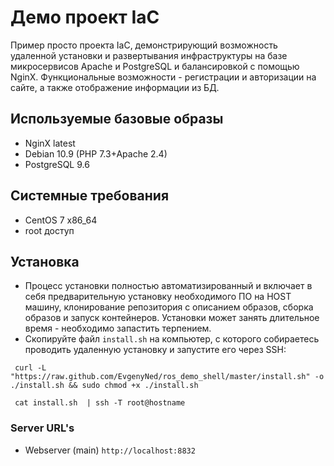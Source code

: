 # Демо проект IaC
Пример просто проекта IaC, демонстрирующий возможность удаленной установки и развертывания инфраструктуры на базе микросервисов Apache и PostgreSQL и балансировкой с помощью NginX. Функциональные возможности - регистрации и авторизации на сайте, а также отображение информации из БД.

## Используемые базовые образы
- NginX latest
- Debian 10.9 (PHP 7.3+Apache 2.4)
- PostgreSQL 9.6

## Системные требования
- CentOS 7 x86_64
- root доступ
## Установка
- Процесс установки полностью автоматизированный и включает в себя предварительную установку необходимого ПО на HOST машину, клонирование репозитория с описанием образов, сборка образов и запуск контейнеров. Установки может занять длительное время - необходимо запастить терпением.
- Скопируйте файл `install.sh` на компьютер, с которого собираетесь проводить удаленную установку и запустите его через SSH:
```
 curl -L "https://raw.github.com/EvgenyNed/ros_demo_shell/master/install.sh" -o ./install.sh && sudo chmod +x ./install.sh
 
 cat install.sh  | ssh -T root@hostname
```

  
### Server URL's
- Webserver (main) `http://localhost:8832`
      
